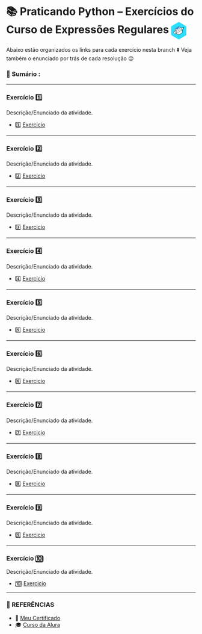 # 📚 Praticando Python – Exercícios do Curso de Expressões Regulares  <img src="https://github.com/RgoSL/Curso-Python-Alura/blob/main/Logo%20do%20Curso.png" alt="Praticando Python Logo" align = "center" width=40px /><br>

Abaixo estão organizados os links para cada exercício nesta branch ⬇️ Veja também o enunciado por trás de cada resolução 😉


<!-- ÍNDICE DOS EXERCÍCIOS ⬇️ -->
### 📇 Sumário :
<hr>

### Exercício 1️⃣ 
Descrição/Enunciado da atividade.
- 1️⃣ [Exercicio](https://github.com/RgoSL/Curso-Python-Alura/blob/Regex/.py) <!-- ⬅️ LINK PARA OS RESPECTIVOS EXERCÍCIOS -->
<hr>

 ### Exercício 2️⃣
Descrição/Enunciado da atividade.
- 2️⃣ [Exercicio](https://github.com/RgoSL/Curso-Python-Alura/blob/Regex/.py) <!-- ⬅️ LINK PARA OS RESPECTIVOS EXERCÍCIOS -->
<hr>

### Exercício 3️⃣
Descrição/Enunciado da atividade.
- 3️⃣ [Exercicio](https://github.com/RgoSL/Curso-Python-Alura/blob/Regex/.py) <!-- ⬅️ LINK PARA OS RESPECTIVOS EXERCÍCIOS -->
<hr>

 ### Exercício 4️⃣
Descrição/Enunciado da atividade.
- 4️⃣ [Exercicio](https://github.com/RgoSL/Curso-Python-Alura/blob/Regex/.py) <!-- ⬅️ LINK PARA OS RESPECTIVOS EXERCÍCIOS -->
<hr>

 ### Exercício 5️⃣
Descrição/Enunciado da atividade.
- 5️⃣ [Exercicio](https://github.com/RgoSL/Curso-Python-Alura/blob/Regex/.py) <!-- ⬅️ LINK PARA OS RESPECTIVOS EXERCÍCIOS -->
<hr>

### Exercício 6️⃣
Descrição/Enunciado da atividade.
- 6️⃣ [Exercicio](https://github.com/RgoSL/Curso-Python-Alura/blob/Regex/.py) <!-- ⬅️ LINK PARA OS RESPECTIVOS EXERCÍCIOS -->
<hr>

### Exercício 7️⃣
Descrição/Enunciado da atividade.
- 7️⃣ [Exercicio](https://github.com/RgoSL/Curso-Python-Alura/blob/Regex/.py) <!-- ⬅️ LINK PARA OS RESPECTIVOS EXERCÍCIOS -->
<hr>

### Exercício 8️⃣ 
Descrição/Enunciado da atividade.
- 8️⃣ [Exercicio](https://github.com/RgoSL/Curso-Python-Alura/blob/Regex/.py) <!-- ⬅️ LINK PARA OS RESPECTIVOS EXERCÍCIOS -->
<hr>

### Exercício 9️⃣
Descrição/Enunciado da atividade.
- 9️⃣ [Exercicio](https://github.com/RgoSL/Curso-Python-Alura/blob/Regex/.py) <!-- ⬅️ LINK PARA OS RESPECTIVOS EXERCÍCIOS -->
<hr>

### Exercício 🔟 
Descrição/Enunciado da atividade.
- 🔟 [Exercicio](https://github.com/RgoSL/Curso-Python-Alura/blob/Regex/.py) <!-- ⬅️ LINK PARA OS RESPECTIVOS EXERCÍCIOS -->
<hr>

<!-- SESSÃO DE REFERÊNCIAS ⬇️ -->

### 📘 REFERÊNCIAS

- 📃 [Meu Certificado](https://github.com/RgoSL/Curso-Python-Alura/blob/Regex/Certificado%20Curso%20Praticando%20Python%20EStrings%20e%20Regex%20-%20Alura.pdf)  
- 🎓 [Curso da Alura](https://www.alura.com.br/formacao-praticando-python)
  
